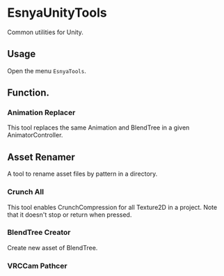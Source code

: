 # EsnyaUnityTools
Common utilities for Unity.

## Usage
Open the menu `EsnyaTools`.

## Function.
### Animation Replacer
This tool replaces the same Animation and BlendTree in a given AnimatorController.

## Asset Renamer
A tool to rename asset files by pattern in a directory.

### Crunch All
This tool enables CrunchCompression for all Texture2D in a project. Note that it doesn't stop or return when pressed.

### BlendTree Creator
Create new asset of BlendTree.

### VRCCam Pathcer
